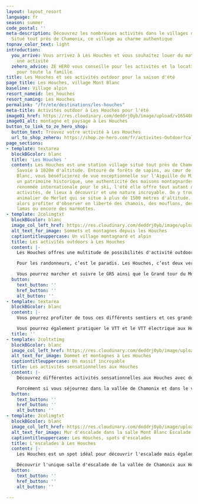 ```yaml
---
layout: layout_resort
language: fr
season: summer
code_postal: ''
meta-description: Découvrez les nombreuses activités dans le villages des Houches.
  Situé tout près de Chamonix, ce village au charme authentique
topnav_color_text: light
introduction:
  you_arrive: Vous arrivez à Les Houches et vous souhaitez louer du matériel ou trouver
    une activité
  zehero_advice: ZE HERO vous conseille pour les activités et la location des équipements
    pour toute la famille
title: Les Houches et ses activités outdoor pour la saison d'été
page_title: Les Houches, village Mont Blanc
baseline: Village alpin
resort_nameid: les_houches
resort_naming: Les Houches
permalink: "/fr/ete/destinations/les-houches"
meta-title: Activités outdoor à Les Houches pour l'été
image01_href: https://res.cloudinary.com/deddrj0yb/image/upload/v1654089908/website/resorts/Les%20Houches/guillaume-brocker-wzZLrzLXSzM-unsplash.jpg
image01_alt: montagne et paysage à Les Houches
button_to_link_to_ze_hero_shop:
  button_text: Trouvez votre activité à Les Houches
  url_to_shop_zehero: https://shop.ze-hero.com/fr/activites-Outdoor?calessonstype=all&catypegenderlistsummer=all&calessonsactivitytype=all&start-date=
page_sections:
- template: textarea
  blockBGcolor: blanc
  title: 'Les Houches '
  content: Les Houches est une station village situé tout près de Chamonix, en Haute
    Savoie à 1020m d'altitude. Entouré de forêts de sapins, au cœur de massif du Mont
    Blanc, vous bénéficierez de vue exceptionnelle sur l'Aiguille du Midi. Vous découvrirez
    un patrimoine historique, une authenticité des maisons montagnardes. Avec une
    renommée internationale pour le ski, l'été elle offre tout autant de nombreuses
    activités, de lieux à découvrir et une nature incroyable. On y trouve le parc
    animalier de Merlet qui se situe à plus de 1500 mètres d'altitude. Vous pourrez
    alors profiter d'observer en liberté des chamois, des mouflons, des cerfs, des
    lamas ou encore des marmottes.
- template: 2colimgtxt
  blockBGcolor: blanc
  image_col_left_href: https://res.cloudinary.com/deddrj0yb/image/upload/v1654089961/website/resorts/Les%20Houches/baron-carson-7JWRh8LvPqg-unsplash.jpg
  alt_text_for_image: Sommets et montagnes depuis les Houches
  captiontitleuppercase: Un village montagnard et alpin
  title: Les activités outdoors à Les Houches
  content: |-
    Les Houches offres une multitude de possibilités d'activité outdoor surtout pour les amoureux des montagnes et de la nature. En plein cœur du massif du Mont Blanc, vous découvrirez différents étages alpins entre les forêts, les prairies de pâturages, les étages plus alpins pour vous trouver dans l'étage nival où débutent les glaciers et les sommets les plus hauts d'Europe. Plus calme et reposante que la ville de Chamonix, vous pourrez tout autant profiter d'un choix varié d'activité à faire aux Houches.

    Pour les randonneurs, c’est le paradis. Les Houches, c’est deux versants, ce qui permet de varier les plaisirs et de retrouver également une végétation différente seulement en face de l’autre versant. Vous pourrez parcourir les nombreux sentiers de randonnée, rencontrer la faune sauvage comme dans le parc animalier de Merlier. Mais également une flore incroyable, des lacs et atteindre des sommets. Découvrez le glacier de Bionnassay, prenez le train qui vous amène jusqu’au Nid d’Aigle, là où débute l’ascension des alpinistes pour atteindre le refuge du goûter. Avec un guide et un accompagnateur montagne, vous pourrez profiter de toutes ces connaissances sur l’environnement, sur le milieu naturel ainsi que sur les plus belles randonnées à faire. Vous pourrez alors vous laisser guider à travers les paysages au-dessus du village des Houches. Un lieu unique pour la pratique de la randonnée en montagne.

    Vous pourrez marcher et suivre le GR5 ainsi que le Grand tour du Mont Blanc
  button:
    text_button: ''
    href_button: ''
    alt_button: ''
- template: textarea
  blockBGcolor: blanc
  content: |-
    Vous pourrez profiter de tous ces différents sentiers et ces grands espaces pour enfiler vos chaussures de trail et partir courir depuis Les Houches. Tout comme la randonnée, l'environnement est idéal pour pratiquer le Trail running. Avec les nombreux sentiers, vous pourrez explorer les sommets, les lacs des alentours tel que le sommet de l'Aiguilette des Houches à 2285m d'altitude et ses lacs, le Brévent, mais aussi le Mont Lachat, le désert de Pierre Ronde, le nid d'Aigle.

    Vous pourrez également pratiquer le VTT et le VTT électrique aux Houches. Profitez des 3 pistes de VTT des Houches pour débutant à Expert dans le bike park. Vous trouverez également des modules en bois, des sauts et différents ateliers pour vous initier et progresser dans la descente en VTT. De nombreuses de randonnées et autres itinéraires seront également dédiés à la pratique du VTT notamment à Chamonix, Saint Gervais. Que ce soit sur des parcours enduro, uniquement en descente, pour des randonnées longues vous pourrez pratiquer le VTT dans un cadre idyllique au cœur du massif de Mont Blanc. Pour que toute la famille en profite, vous pouvez également réaliser ces différentes sorties et randonnées avec les VTT électriques.
  title: ''
- template: 2coltxtimg
  blockBGcolor: blanc
  image_col_left_href: https://res.cloudinary.com/deddrj0yb/image/upload/v1654089932/website/resorts/Les%20Houches/clement-pierson-E76rX-_ZLVA-unsplash.jpg
  alt_text_for_image: Dommet et montagnes à Les Houches
  captiontitleuppercase: Un massif incroyable
  title: Les activités sensationnelles aux Houches
  content: |-
    Découvrez différentes activités sensationnelles aux Houches avec déjà le parapente. Vous trouverez de nombreuses compagnies qui offrent la possibilité de voler dans un cadre incroyable avec des vues comme vous n’aurez jamais vu. Volez face au Mont Blanc, à tous les sommets enneigés et les glaciers du massif, depuis différents départs des Houches. Selon les départs, vous pourrez emprunter les remontés mécaniques avec votre moniteur. Vous pourrez décoller depuis Le Merlet, Le Chailloux, L’Aiguilette, du Prarion et bien d'autres.

    Forcément si vous séjournez dans la vallée de Chamonix et dans le village Les Houches, vous vous trouverez dans les spots incontournables pour l'alpinisme. C'est la Mecque de tous les alpinistes, que ce soit pour des débutants, des confirmés ou des experts, on trouve absolument tout dans ce massif du Mont Blanc. Vous pourrez alors vous laisser tenter par une découverte de cette discipline avec des randonnées glaciaires, faire un 1er pas en haute altitude, réaliser votre 1er sommets d'alpiniste, dormez en refuge. Il y existe un panel d'activité à découvrir dans l'alpinisme depuis les Houches et Chamonix. Pour les plus sportif, vous pourrez alors combiner de l'escalade en mixte, réaliser différentes courses, grimper le Mont Blanc, l'Aiguille Verte et bien plus encore.
  button:
    text_button: ''
    href_button: ''
    alt_button: ''
- template: 2colimgtxt
  blockBGcolor: blanc
  image_col_left_href: https://res.cloudinary.com/deddrj0yb/image/upload/v1654064634/website/Mont%20Blanc%20Escalade/PXL_20211228_095628343_dv6ejc.avif
  alt_text_for_image: Mur d'escalade dans la salle Mont Blanc Escalade aux Houches
  captiontitleuppercase: Les Houches, spots d'escalades
  title: L'escalades à Les Houches
  content: |-
    Les Houches est un spot idéal pour découvrir l'escalade mais également pour se perfectionner. Vous pourrez grimper sur un site extérieur d'escalade : Les Chavants. Un lieu parfait pour s'initier à cette activité que ce soit pour les débutants ou pour les enfants.

    Découvrir l'unique salle d'escalade de la vallée de Chamonix aux Houches, Mont Blanc Escalade. La salle d'escalade " Mont Blanc Escalade " est partenaire avec Ze Hero. Vous trouverez 100 voies allant du 4 au 8c, des zones dédiées aux enfants, une salle de pans. En accès libre, vous pourrez également profiter de cours encadré par des professionnelles, des stages mais aussi de cours spécialement dédiés pour les babys, les enfants et les adolescents. Depuis la salle d'escalade, vous pourrez également profiter d'encadrement de canyoning mais aussi de via ferrata avec la location de matériel.
  button:
    text_button: ''
    href_button: ''
    alt_button: ''

---
```

